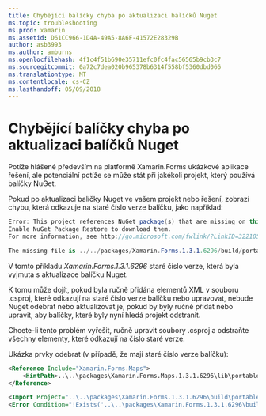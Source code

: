 ```yaml
---
title: Chybějící balíčky chyba po aktualizaci balíčků Nuget
ms.topic: troubleshooting
ms.prod: xamarin
ms.assetid: D61CC966-1D4A-49A5-8A6F-41572E28329B
author: asb3993
ms.author: amburns
ms.openlocfilehash: 4f1c4f51b690e35711efc0fc4fac56565b9cb3c7
ms.sourcegitcommit: 0a72c7dea020b965378b6314f558bf5360dbd066
ms.translationtype: MT
ms.contentlocale: cs-CZ
ms.lasthandoff: 05/09/2018
---
```

# <a name="missing-packages-error-after-updating-nuget-packages"></a>Chybějící balíčky chyba po aktualizaci balíčků Nuget

Potíže hlášené především na platformě Xamarin.Forms ukázkové aplikace řešení, ale potenciální potíže se může stát při jakékoli projekt, který používá balíčky NuGet. 

Pokud po aktualizaci balíčky Nuget ve vašem projekt nebo řešení, zobrazí chybu, která odkazuje na staré číslo verze balíčku, jako například:

```csharp
Error: This project references NuGet package(s) that are missing on this computer.
Enable NuGet Package Restore to download them.  
For more information, see http://go.microsoft.com/fwlink/?LinkID=322105

The missing file is ../../packages/Xamarin.Forms.1.3.1.6296/build/portable-win+net45+wp80+MonoAndroid10+MonoTouch10+Xamarin.iOS10/Xamarin.Forms.targets. (FormsGallery)

```

V tomto příkladu *Xamarin.Forms.1.3.1.6296* staré číslo verze, která byla vyjmuta s aktualizace balíčku Nuget.

K tomu může dojít, pokud byla ručně přidána elementů XML v souboru .csproj, které odkazují na staré číslo verze balíčku nebo upravovat, nebude Nuget odebrat nebo aktualizovat je, pokud by byly ručně přidat nebo upravit, aby balíčky, které byly nyní hledá projekt odstranit. 

Chcete-li tento problém vyřešit, ručně upravit soubory .csproj a odstraňte všechny elementy, které odkazují na číslo staré verze. 

Ukázka prvky odebrat (v případě, že mají staré číslo verze balíčku):

```xml
<Reference Include="Xamarin.Forms.Maps">
    <HintPath>..\..\packages\Xamarin.Forms.Maps.1.3.1.6296\lib\portable-win+net45+wp80+MonoAndroid10+MonoTouch10+Xamarin.iOS10\Xamarin.Forms.Maps.dll</HintPath>
</Reference>

<Import Project="..\..\packages\Xamarin.Forms.1.3.1.6296\build\portable-win+net45+wp80+MonoAndroid10+MonoTouch10+Xamarin.iOS10\Xamarin.Forms.targets" Condition="Exists('..\..\packages\Xamarin.Forms.1.3.1.6296\build\portable-win+net45+wp80+MonoAndroid10+MonoTouch10+Xamarin.iOS10\Xamarin.Forms.targets')" />
<Error Condition="!Exists('..\..\packages\Xamarin.Forms.1.3.1.6296\build\portable-win+net45+wp80+MonoAndroid10+MonoTouch10+Xamarin.iOS10\Xamarin.Forms.targets')" Text="$([System.String]::Format('$(ErrorText)', '..\..\packages\Xamarin.Forms.1.3.1.6296\build\portable-win+net45+wp80+MonoAndroid10+MonoTouch10+Xamarin.iOS10\Xamarin.Forms.targets'))" />

```

